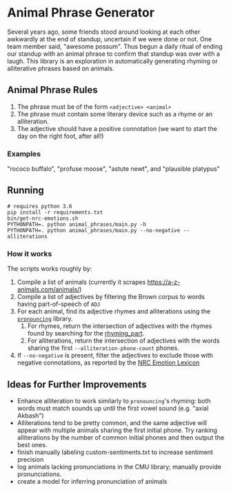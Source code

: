 # Animal Phrase Generator

Several years ago, some friends stood around looking at each other awkwardly 
at the end of standup, uncertain if we were done or not.  One team member said,
"awesome possum".  Thus begun a daily ritual of ending our standup with an animal
phrase to confirm that standup was over with a laugh.
This library is an exploration in automatically generating rhyming or alliterative 
phrases based on animals.

## Animal Phrase Rules

1. The phrase must be of the form `<adjective> <animal>`
2. The phrase must contain some literary device such as a rhyme or an alliteration.
3. The adjective should have a positive connotation (we want to start the day on 
   the right foot, after all!)
   
   
### Examples

"rococo buffalo", "profuse moose", "astute newt", and "plausible platypus"

## Running

```
# requires python 3.6
pip install -r requirements.txt
bin/get-nrc-emotions.sh
PYTHONPATH=. python animal_phrases/main.py -h
PYTHONPATH=. python animal_phrases/main.py --no-negative --alliterations
```

### How it works

The scripts works roughly by:

1. Compile a list of animals (currently it scrapes https://a-z-animals.com/animals/)
2. Compile a list of adjectives by filtering the Brown corpus to words having part-of-speech of `ADJ`
3. For each animal, find its adjective rhymes and alliterations using the 
   [`pronouncing`](https://pypi.org/project/pronouncing/) library.
    1. For rhymes, return the intersection of adjectives with the rhymes found by searching 
       for the 
       [rhyming_part](https://pronouncing.readthedocs.io/en/latest/pronouncing.html#pronouncing.rhyming_part).
    2. For alliterations, return the intersection of adjectives with the words sharing the first
       `--alliteration-phone-count` phones.
4. If `--no-negative` is present, filter the adjectives to exclude those with negative connotations, as
  reported by the [NRC Emotion Lexicon](https://saifmohammad.com/WebPages/NRC-Emotion-Lexicon.htm)

## Ideas for Further Improvements

- Enhance alliteration to work similarly to `pronouncing`'s rhyming: both words must match
  sounds up until the first vowel sound (e.g. "axial Akbash")
- Alliterations tend to be pretty common, and the same adjective will appear with multiple animals
  sharing the first initial phone.  Try ranking alliterations by the number of common
  initial phones and then output the best ones.
- finish manually labeling custom-sentiments.txt to increase sentiment precision
- log animals lacking pronunciations in the CMU library; manually provide pronunciations.
- create a model for inferring pronunciation of animals
 